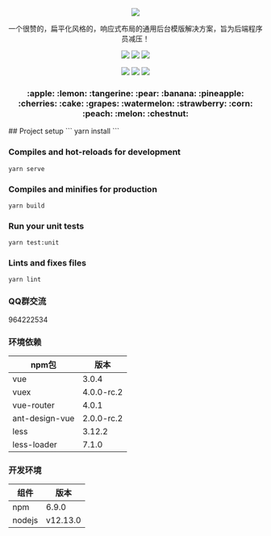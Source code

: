 <p align="center">
    <img src="https://images.gitee.com/uploads/images/2020/0105/013757_3dfb160a_1152471.png"/>
    <p align="center">
        一个很赞的，扁平化风格的，响应式布局的通用后台模版解决方案，旨为后端程序员减压！
    </p>
    <p align="center">
        <img src="https://img.shields.io/badge/vue-%3E%3D3.0.4-brightgreen">
        <img src="https://img.shields.io/badge/Ant%20Design%20Vue-2.0.0_rc.2-brightgreen">
        <img src="https://img.shields.io/badge/LICENSE-MIT-yellowgreen">
    </p>
    <p align="center">
        <img src="https://img.shields.io/badge/axios-%3E%3D0.21.0-brightgreen">
        <img src="https://img.shields.io/badge/yarn-%3E%3D1.22.4-brightgreen">
        <img src="https://img.shields.io/badge/node-%3E%3Dv12.13.1-brightgreen">
    </p>
</p>
<h3 align="center">
    :apple: :lemon: :tangerine: :pear: :banana: :pineapple: :cherries: 
    :cake: :grapes: :watermelon: :strawberry: :corn: :peach: :melon: :chestnut: 
</h3>
## Project setup
```
yarn install
```

### Compiles and hot-reloads for development
```
yarn serve
```

### Compiles and minifies for production
```
yarn build
```

### Run your unit tests
```
yarn test:unit
```

### Lints and fixes files
```
yarn lint
```

### QQ群交流

964222534

### 环境依赖

| npm包 | 版本 |
|----------|----------|
| vue | 3.0.4 |
| vuex | 4.0.0-rc.2 |
| vue-router | 4.0.1 |
| ant-design-vue | 2.0.0-rc.2 |
| less | 3.12.2 |
| less-loader | 7.1.0 |

### 开发环境

| 组件 | 版本 |
|----------|----------|
| npm | 6.9.0 |
| nodejs | v12.13.0 |
